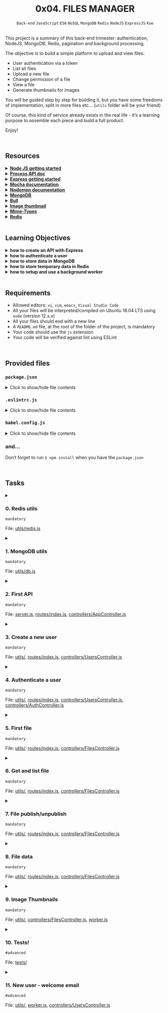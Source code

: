 <h1 align="center"><b>0x04. FILES MANAGER</b></h1>
<div align="center"><code>Back-end</code> <code>JavaScript</code> <code>ES6</code> <code>NoSQL</code> <code>MongoDB</code> <code>Redis</code> <code>NodeJS</code> <code>ExpressJS</code> <code>Kue</code></div>

<!-- <br>

## Background Context -->


<!-- <br>
<hr>
<h3><a href=>Notes</a></h3>
<hr> -->

<br>

<p>This project is a summary of this back-end trimester: authentication, NodeJS, MongoDB, Redis, pagination and background processing.</p>

<p>The objective is to build a simple platform to upload and view files:</p>

<ul>
<li>User authentication via a token </li>
<li>List all files</li>
<li>Upload a new file</li>
<li>Change permission of a file</li>
<li>View a file</li>
<li>Generate thumbnails for images</li>
</ul>

<p>You will be guided step by step for building it, but you have some freedoms of implementation, split in more files etc… (<code>utils</code> folder will be your friend)</p>

<p>Of course, this kind of service already exists in the real life - it’s a learning purpose to assemble each piece and build a full product.</p>

<p>Enjoy!</p>

<br>

## Resources
<details>
<summary><b><a href="https://nodejs.org/en/learn/getting-started/introduction-to-nodejs">Node JS getting started</a></b></summary><br>


<br><p align="center">※※※※※※※※※※※※</p><br>
</details>


<details>
<summary><b><a href=" ">Process API doc</a></b></summary><br>


<br><p align="center">※※※※※※※※※※※※</p><br>
</details>


<details>
<summary><b><a href="expressjs.com/en/starter/installing.html">Express getting started</a></b></summary><br>


<br><p align="center">※※※※※※※※※※※※</p><br>
</details>


<details>
<summary><b><a href="https://mochajs.org">Mocha documentation</a></b></summary><br>


<br><p align="center">※※※※※※※※※※※※</p><br>
</details>


<details>
<summary><b><a href="https://github.com/remy/nodemon#nodemon">Nodemon documentation</a></b></summary><br>


<br><p align="center">※※※※※※※※※※※※</p><br>
</details>


<details>
<summary><b><a href="https://github.com/mongodb/node-mongodb-native">MongoDB</a></b></summary><br>


<br><p align="center">※※※※※※※※※※※※</p><br>
</details>


<details>
<summary><b><a href="https://github.com/OptimalBits/bull">Bull</a></b></summary><br>


<br><p align="center">※※※※※※※※※※※※</p><br>
</details>


<details>
<summary><b><a href="https://www.npmjs.com/package/image-thumbnail">Image thumbnail</a></b></summary><br>


<br><p align="center">※※※※※※※※※※※※</p><br>
</details>


<details>
<summary><b><a href="https://www.npmjs.com/package/mime-types">Mime-Types</a></b></summary><br>


<br><p align="center">※※※※※※※※※※※※</p><br>
</details>


<details>
<summary><b><a href="https://github.com/redis/node-redis">Redis</a></b></summary><br>


<br><p align="center">※※※※※※※※※※※※</p><br>
</details>


<!-- <br>

**man or help:**
- `` -->

<br>

## Learning Objectives
<details>
<summary><b><a href=" "> </a>how to create an API with Express</b></summary><br>


<br><p align="center">※※※※※※※※※※※※</p><br>
</details>


<details>
<summary><b><a href=" "> </a>how to authenticate a user</b></summary><br>


<br><p align="center">※※※※※※※※※※※※</p><br>
</details>


<details>
<summary><b><a href=" "> </a>how to store data in MongoDB</b></summary><br>


<br><p align="center">※※※※※※※※※※※※</p><br>
</details>


<details>
<summary><b><a href=" "> </a>how to store temporary data in Redis</b></summary><br>


<br><p align="center">※※※※※※※※※※※※</p><br>
</details>


<details>
<summary><b><a href=" "> </a>how to setup and use a background worker</b></summary><br>


<br><p align="center">※※※※※※※※※※※※</p><br>
</details>


<br>

## Requirements
- Allowed editors: `vi`, `vim`, `emacs`, `Visual Studio Code`
- All your files will be interpreted/compiled on Ubuntu 18.04 LTS using `node` (version 12.x.x)
- All your files should end with a new line
- A `README.md` file, at the root of the folder of the project, is mandatory
- Your code should use the `js` extension
- Your code will be verified against lint using ESLint

<br>

<h2>Provided files</h2>

<h3><code>package.json</code></h3>

<details>
<summary>Click to show/hide file contents</summary>
<pre><code>
{
  "name": "files_manager",
  "version": "1.0.0",
  "description": "",
  "main": "index.js",
  "scripts": {
    "lint": "./node_modules/.bin/eslint",
    "check-lint": "lint [0-9]*.js",
    "start-server": "nodemon --exec babel-node --presets @babel/preset-env ./server.js",
    "start-worker": "nodemon --exec babel-node --presets @babel/preset-env ./worker.js",
    "dev": "nodemon --exec babel-node --presets @babel/preset-env",
    "test": "./node_modules/.bin/mocha --require @babel/register --exit" 
  },
  "author": "",
  "license": "ISC",
  "dependencies": {
    "bull": "^3.16.0",
    "chai-http": "^4.3.0",
    "express": "^4.17.1",
    "image-thumbnail": "^1.0.10",
    "mime-types": "^2.1.27",
    "mongodb": "^3.5.9",
    "redis": "^2.8.0",
    "sha1": "^1.1.1",
    "uuid": "^8.2.0"
  },
  "devDependencies": {
    "@babel/cli": "^7.8.0",
    "@babel/core": "^7.8.0",
    "@babel/node": "^7.8.0",
    "@babel/preset-env": "^7.8.2",
    "@babel/register": "^7.8.0",
    "chai": "^4.2.0",
    "chai-http": "^4.3.0",
    "mocha": "^6.2.2",
    "nodemon": "^2.0.2",
    "eslint": "^6.4.0",
    "eslint-config-airbnb-base": "^14.0.0",
    "eslint-plugin-import": "^2.18.2",
    "eslint-plugin-jest": "^22.17.0",
    "request": "^2.88.0",
    "sinon": "^7.5.0"
  }
}
</code>
</pre>
</details>

<h3><code>.eslintrc.js</code></h3>

<details>
<summary>Click to show/hide file contents</summary>
<pre><code>
module.exports = {
    env: {
      browser: false,
      es6: true,
      jest: true,
    },
    extends: [
      'airbnb-base',
      'plugin:jest/all',
    ],
    globals: {
      Atomics: 'readonly',
      SharedArrayBuffer: 'readonly',
    },
    parserOptions: {
      ecmaVersion: 2018,
      sourceType: 'module',
    },
    plugins: ['jest'],
    rules: {
      'max-classes-per-file': 'off',
      'no-underscore-dangle': 'off',
      'no-console': 'off',
      'no-shadow': 'off',
      'no-restricted-syntax': [
        'error',
        'LabeledStatement',
        'WithStatement',
      ],
    },
    overrides:[
      {
        files: ['*.js'],
        excludedFiles: 'babel.config.js',
      }
    ]
};
</code>
</pre>
</details>

<h3><code>babel.config.js</code></h3>

<details>
<summary>Click to show/hide file contents</summary>
<pre><code>
module.exports = {
    presets: [
      [
        '@babel/preset-env',
        {
          targets: {
            node: 'current',
          },
        },
      ],
    ],
};
</code>
</pre>
</details>

<h3>and…</h3>

<p>Don’t forget to run <code>$ npm install</code> when you have the <code>package.json</code></p>



<br>

## Tasks
<details>
<summary>

### 0. Redis utils
`mandatory`

File: [utils/redis.js]()
</summary>

<p>Inside the folder <code>utils</code>, create a file <code>redis.js</code> that contains the class <code>RedisClient</code>.</p>

<p><code>RedisClient</code> should have:</p>

<ul>
<li>the constructor that creates a client to Redis:

<ul>
<li>any error of the redis client must be displayed in the console (you should use <code>on('error')</code> of the redis client)</li>
</ul></li>
<li>a function <code>isAlive</code> that returns <code>true</code> when the connection to Redis is a success otherwise, <code>false</code></li>
<li>an asynchronous function <code>get</code> that takes a string key as argument and returns the Redis value stored for this key</li>
<li>an asynchronous function <code>set</code> that takes a string key, a value and a duration in second as arguments to store it in Redis (with an expiration set by the duration argument)</li>
<li>an asynchronous function <code>del</code> that takes a string key as argument and remove the value in Redis for this key</li>
</ul>

<p>After the class definition, create and export an instance of <code>RedisClient</code> called <code>redisClient</code>.</p>

<pre><code>bob@dylan:~$ cat main.js
import redisClient from './utils/redis';

(async () =&gt; {
    console.log(redisClient.isAlive());
    console.log(await redisClient.get('myKey'));
    await redisClient.set('myKey', 12, 5);
    console.log(await redisClient.get('myKey'));

    setTimeout(async () =&gt; {
        console.log(await redisClient.get('myKey'));
    }, 1000*10)
})();

bob@dylan:~$ npm run dev main.js
true
null
12
null
bob@dylan:~$ 
</code></pre>

</details>

<details>
<summary>

### 1. MongoDB utils
`mandatory`

File: [utils/db.js]()
</summary>

<p>Inside the folder <code>utils</code>, create a file <code>db.js</code> that contains the class <code>DBClient</code>.</p>

<p><code>DBClient</code> should have:</p>

<ul>
<li>the constructor that creates a client to MongoDB:

<ul>
<li>host: from the environment variable <code>DB_HOST</code> or default: <code>localhost</code></li>
<li>port: from the environment variable <code>DB_PORT</code> or default: <code>27017</code></li>
<li>database: from the environment variable <code>DB_DATABASE</code> or default: <code>files_manager</code></li>
</ul></li>
<li>a function <code>isAlive</code> that returns <code>true</code> when the connection to MongoDB is a success otherwise, <code>false</code></li>
<li>an asynchronous function <code>nbUsers</code> that returns the number of documents in the collection <code>users</code></li>
<li>an asynchronous function <code>nbFiles</code> that returns the number of documents in the collection <code>files</code></li>
</ul>

<p>After the class definition, create and export an instance of <code>DBClient</code> called <code>dbClient</code>.</p>

<pre><code>bob@dylan:~$ cat main.js
import dbClient from './utils/db';

const waitConnection = () =&gt; {
    return new Promise((resolve, reject) =&gt; {
        let i = 0;
        const repeatFct = async () =&gt; {
            await setTimeout(() =&gt; {
                i += 1;
                if (i &gt;= 10) {
                    reject()
                }
                else if(!dbClient.isAlive()) {
                    repeatFct()
                }
                else {
                    resolve()
                }
            }, 1000);
        };
        repeatFct();
    })
};

(async () =&gt; {
    console.log(dbClient.isAlive());
    await waitConnection();
    console.log(dbClient.isAlive());
    console.log(await dbClient.nbUsers());
    console.log(await dbClient.nbFiles());
})();

bob@dylan:~$ npm run dev main.js
false
true
4
30
bob@dylan:~$ 
</code></pre>

</details>

<details>
<summary>

### 2. First API
`mandatory`

File: [server.js](), [routes/index.js](), [controllers/AppController.js]()
</summary>

<p>Inside <code>server.js</code>, create the Express server:</p>

<ul>
<li>it should listen on the port set by the environment variable <code>PORT</code> or by default 5000</li>
<li>it should load all routes from the file <code>routes/index.js</code></li>
</ul>

<p>Inside the folder <code>routes</code>, create a file <code>index.js</code> that contains all endpoints of our API:</p>

<ul>
<li><code>GET /status</code> =&gt; <code>AppController.getStatus</code></li>
<li><code>GET /stats</code> =&gt; <code>AppController.getStats</code></li>
</ul>

<p>Inside the folder <code>controllers</code>, create a file <code>AppController.js</code> that contains the definition of the 2 endpoints:</p>

<ul>
<li><code>GET /status</code> should return if Redis is alive and if the DB is alive too by using the 2 utils created previously: <code>{ "redis": true, "db": true }</code> with a status code 200</li>
<li><code>GET /stats</code> should return the number of users and files in DB: <code>{ "users": 12, "files": 1231 }</code> with a status code 200

<ul>
<li><code>users</code> collection must be used for counting all users</li>
<li><code>files</code> collection must be used for counting all files</li>
</ul></li>
</ul>

<p><strong>Terminal 1:</strong></p>

<pre><code>bob@dylan:~$ npm run start-server
Server running on port 5000
...
</code></pre>

<p><strong>Terminal 2:</strong></p>

<pre><code>bob@dylan:~$ curl 0.0.0.0:5000/status ; echo ""
{"redis":true,"db":true}
bob@dylan:~$ 
bob@dylan:~$ curl 0.0.0.0:5000/stats ; echo ""
{"users":4,"files":30}
bob@dylan:~$ 
</code></pre>

</details>

<details>
<summary>

### 3. Create a new user
`mandatory`

File: [utils/](), [routes/index.js](), [controllers/UsersController.js]()
</summary>

<p>Now that we have a simple API, it’s time to add users to our database.</p>

<p>In the file <code>routes/index.js</code>,  add a new endpoint:</p>

<ul>
<li><code>POST /users</code> =&gt; <code>UsersController.postNew</code></li>
</ul>

<p>Inside <code>controllers</code>, add a file <code>UsersController.js</code> that contains the new endpoint:</p>

<p><code>POST /users</code> should create a new user in DB:</p>

<ul>
<li>To create a user, you must specify an <code>email</code> and a <code>password</code> </li>
<li>If the <code>email</code> is missing, return an error <code>Missing email</code> with a status code 400</li>
<li>If the <code>password</code> is missing, return an error <code>Missing password</code> with a status code 400</li>
<li>If the <code>email</code> already exists in DB, return an error <code>Already exist</code> with a status code 400</li>
<li>The <code>password</code> must be stored after being hashed in <code>SHA1</code></li>
<li>The endpoint is returning the new user with only the <code>email</code> and the <code>id</code> (auto generated by MongoDB) with a status code 201</li>
<li>The new user must be saved in the collection <code>users</code>:

<ul>
<li><code>email</code>: same as the value received</li>
<li><code>password</code>: <code>SHA1</code> value of the value received</li>
</ul></li>
</ul>

<pre><code>bob@dylan:~$ curl 0.0.0.0:5000/users -XPOST -H "Content-Type: application/json" -d '{ "email": "bob@dylan.com", "password": "toto1234!" }' ; echo ""
{"id":"5f1e7d35c7ba06511e683b21","email":"bob@dylan.com"}
bob@dylan:~$ 
bob@dylan:~$ echo 'db.users.find()' | mongo files_manager
{ "_id" : ObjectId("5f1e7d35c7ba06511e683b21"), "email" : "bob@dylan.com", "password" : "89cad29e3ebc1035b29b1478a8e70854f25fa2b2" }
bob@dylan:~$ 
bob@dylan:~$ 
bob@dylan:~$ curl 0.0.0.0:5000/users -XPOST -H "Content-Type: application/json" -d '{ "email": "bob@dylan.com", "password": "toto1234!" }' ; echo ""
{"error":"Already exist"}
bob@dylan:~$ 
bob@dylan:~$ curl 0.0.0.0:5000/users -XPOST -H "Content-Type: application/json" -d '{ "email": "bob@dylan.com" }' ; echo ""
{"error":"Missing password"}
bob@dylan:~$ 
</code></pre>

</details>

<details>
<summary>

### 4. Authenticate a user
`mandatory`

File: [utils/](), [routes/index.js](), [controllers/UsersController.js](), [controllers/AuthController.js]()
</summary>

<p>In the file <code>routes/index.js</code>,  add 3 new endpoints:</p>

<ul>
<li><code>GET /connect</code> =&gt; <code>AuthController.getConnect</code></li>
<li><code>GET /disconnect</code> =&gt; <code>AuthController.getDisconnect</code></li>
<li><code>GET /users/me</code> =&gt; <code>UserController.getMe</code></li>
</ul>

<p>Inside <code>controllers</code>, add a file <code>AuthController.js</code> that contains new endpoints:</p>

<p><code>GET /connect</code> should sign-in the user by generating a new authentication token:</p>

<ul>
<li>By using the header <code>Authorization</code> and the technique of the Basic auth (Base64 of the <code>&lt;email&gt;:&lt;password&gt;</code>), find the user associate to this email and with this password (reminder: we are storing the SHA1 of the password)</li>
<li>If no user has been found, return an error <code>Unauthorized</code> with a status code 401</li>
<li>Otherwise:

<ul>
<li>Generate a random string (using <code>uuidv4</code>) as token</li>
<li>Create a key: <code>auth_&lt;token&gt;</code> </li>
<li>Use this key for storing in Redis (by using the <code>redisClient</code> create previously) the user ID for 24 hours</li>
<li>Return this token: <code>{ "token": "155342df-2399-41da-9e8c-458b6ac52a0c" }</code> with a status code 200</li>
</ul></li>
</ul>

<p>Now, we have a way to identify a user, create a token (= avoid to store the password on any front-end) and use this token for 24h to access to the API!</p>

<p>Every authenticated endpoints of our API will look at this token inside the header <code>X-Token</code>.</p>

<p><code>GET /disconnect</code> should sign-out the user based on the token:</p>

<ul>
<li>Retrieve the user based on the token:

<ul>
<li>If not found, return an error <code>Unauthorized</code> with a status code 401</li>
<li>Otherwise, delete the token in Redis and return nothing with a status code 204</li>
</ul></li>
</ul>

<p>Inside the file <code>controllers/UsersController.js</code> add a new endpoint:</p>

<p><code>GET /users/me</code> should retrieve the user base on the token used:</p>

<ul>
<li>Retrieve the user based on the token:

<ul>
<li>If not found, return an error <code>Unauthorized</code> with a status code 401</li>
<li>Otherwise, return the user object (<code>email</code> and <code>id</code> only)</li>
</ul></li>
</ul>

<pre><code>bob@dylan:~$ curl 0.0.0.0:5000/connect -H "Authorization: Basic Ym9iQGR5bGFuLmNvbTp0b3RvMTIzNCE=" ; echo ""
{"token":"031bffac-3edc-4e51-aaae-1c121317da8a"}
bob@dylan:~$ 
bob@dylan:~$ curl 0.0.0.0:5000/users/me -H "X-Token: 031bffac-3edc-4e51-aaae-1c121317da8a" ; echo ""
{"id":"5f1e7cda04a394508232559d","email":"bob@dylan.com"}
bob@dylan:~$ 
bob@dylan:~$ curl 0.0.0.0:5000/disconnect -H "X-Token: 031bffac-3edc-4e51-aaae-1c121317da8a" ; echo ""

bob@dylan:~$ curl 0.0.0.0:5000/users/me -H "X-Token: 031bffac-3edc-4e51-aaae-1c121317da8a" ; echo ""
{"error":"Unauthorized"}
bob@dylan:~$ 
</code></pre>

</details>

<details>
<summary>

### 5. First file
`mandatory`

File: [utils/](), [routes/index.js](), [controllers/FilesController.js]()
</summary>

<p>In the file <code>routes/index.js</code>,  add a new endpoint:</p>

<ul>
<li><code>POST /files</code> =&gt; <code>FilesController.postUpload</code></li>
</ul>

<p>Inside <code>controllers</code>, add a file <code>FilesController.js</code> that contains the new endpoint:</p>

<p><code>POST /files</code> should create a new file in DB and in disk:</p>

<ul>
<li>Retrieve the user based on the token:

<ul>
<li>If not found, return an error <code>Unauthorized</code> with a status code 401</li>
</ul></li>
<li>To create a file, you must specify:

<ul>
<li><code>name</code>: as filename</li>
<li><code>type</code>: either <code>folder</code>, <code>file</code> or <code>image</code></li>
<li><code>parentId</code>: (optional) as ID of the parent (default: 0 -&gt; the root)</li>
<li><code>isPublic</code>: (optional) as boolean to define if the file is public or not (default: false)</li>
<li><code>data</code>: (only for <code>type=file|image</code>) as Base64 of the file content</li>
</ul></li>
<li>If the <code>name</code> is missing, return an error <code>Missing name</code> with a status code 400</li>
<li>If the <code>type</code> is missing or not part of the list of accepted type, return an error <code>Missing type</code> with a status code 400</li>
<li>If the <code>data</code> is missing and <code>type != folder</code>, return an error <code>Missing data</code> with a status code 400</li>
<li>If the <code>parentId</code> is set:

<ul>
<li>If no file is present in DB for this <code>parentId</code>, return an error <code>Parent not found</code> with a status code 400</li>
<li>If the file present in DB for this <code>parentId</code> is not of type <code>folder</code>, return an error <code>Parent is not a folder</code> with a status code 400</li>
</ul></li>
<li>The user ID should be added to the document saved in DB - as owner of a file</li>
<li>If the type is <code>folder</code>, add the new file document in the DB and return the new file with a status code 201</li>
<li>Otherwise:

<ul>
<li>All file will be stored locally in a folder (to create automatically if not present):

<ul>
<li>The relative path of this folder is given by the environment variable <code>FOLDER_PATH</code> </li>
<li>If this variable is not present or empty, use <code>/tmp/files_manager</code> as storing folder path</li>
</ul></li>
<li>Create a local path in the storing folder with filename a UUID </li>
<li>Store the file in clear (reminder: <code>data</code> contains the Base64 of the file) in this local path</li>
<li>Add the new file document in the collection <code>files</code> with these attributes:

<ul>
<li><code>userId</code>: ID of the owner document (owner from the authentication)</li>
<li><code>name</code>: same as the value received</li>
<li><code>type</code>: same as the value received</li>
<li><code>isPublic</code>: same as the value received</li>
<li><code>parentId</code>: same as the value received - if not present: 0</li>
<li><code>localPath</code>: for a <code>type=file|image</code>, the absolute path to the file save in local</li>
</ul></li>
<li>Return the new file with a status code 201</li>
</ul></li>
</ul>

<pre><code>bob@dylan:~$ curl 0.0.0.0:5000/connect -H "Authorization: Basic Ym9iQGR5bGFuLmNvbTp0b3RvMTIzNCE=" ; echo ""
{"token":"f21fb953-16f9-46ed-8d9c-84c6450ec80f"}
bob@dylan:~$ 
bob@dylan:~$ curl -XPOST 0.0.0.0:5000/files -H "X-Token: f21fb953-16f9-46ed-8d9c-84c6450ec80f" -H "Content-Type: application/json" -d '{ "name": "myText.txt", "type": "file", "data": "SGVsbG8gV2Vic3RhY2shCg==" }' ; echo ""
{"id":"5f1e879ec7ba06511e683b22","userId":"5f1e7cda04a394508232559d","name":"myText.txt","type":"file","isPublic":false,"parentId":0}
bob@dylan:~$
bob@dylan:~$ ls /tmp/files_manager/
2a1f4fc3-687b-491a-a3d2-5808a02942c9
bob@dylan:~$
bob@dylan:~$ cat /tmp/files_manager/2a1f4fc3-687b-491a-a3d2-5808a02942c9 
Hello Webstack!
bob@dylan:~$
bob@dylan:~$ curl -XPOST 0.0.0.0:5000/files -H "X-Token: f21fb953-16f9-46ed-8d9c-84c6450ec80f" -H "Content-Type: application/json" -d '{ "name": "images", "type": "folder" }' ; echo ""
{"id":"5f1e881cc7ba06511e683b23","userId":"5f1e7cda04a394508232559d","name":"images","type":"folder","isPublic":false,"parentId":0}
bob@dylan:~$
bob@dylan:~$ cat image_upload.py
import base64
import requests
import sys

file_path = sys.argv[1]
file_name = file_path.split('/')[-1]

file_encoded = None
with open(file_path, "rb") as image_file:
    file_encoded = base64.b64encode(image_file.read()).decode('utf-8')

r_json = { 'name': file_name, 'type': 'image', 'isPublic': True, 'data': file_encoded, 'parentId': sys.argv[3] }
r_headers = { 'X-Token': sys.argv[2] }

r = requests.post("http://0.0.0.0:5000/files", json=r_json, headers=r_headers)
print(r.json())

bob@dylan:~$
bob@dylan:~$ python image_upload.py image.png f21fb953-16f9-46ed-8d9c-84c6450ec80f 5f1e881cc7ba06511e683b23
{'id': '5f1e8896c7ba06511e683b25', 'userId': '5f1e7cda04a394508232559d', 'name': 'image.png', 'type': 'image', 'isPublic': True, 'parentId': '5f1e881cc7ba06511e683b23'}
bob@dylan:~$
bob@dylan:~$ echo 'db.files.find()' | mongo files_manager
{ "_id" : ObjectId("5f1e881cc7ba06511e683b23"), "userId" : ObjectId("5f1e7cda04a394508232559d"), "name" : "images", "type" : "folder", "parentId" : "0" }
{ "_id" : ObjectId("5f1e879ec7ba06511e683b22"), "userId" : ObjectId("5f1e7cda04a394508232559d"), "name" : "myText.txt", "type" : "file", "parentId" : "0", "isPublic" : false, "localPath" : "/tmp/files_manager/2a1f4fc3-687b-491a-a3d2-5808a02942c9" }
{ "_id" : ObjectId("5f1e8896c7ba06511e683b25"), "userId" : ObjectId("5f1e7cda04a394508232559d"), "name" : "image.png", "type" : "image", "parentId" : ObjectId("5f1e881cc7ba06511e683b23"), "isPublic" : true, "localPath" : "/tmp/files_manager/51997b88-5c42-42c2-901e-e7f4e71bdc47" }
bob@dylan:~$
bob@dylan:~$ ls /tmp/files_manager/
2a1f4fc3-687b-491a-a3d2-5808a02942c9   51997b88-5c42-42c2-901e-e7f4e71bdc47
bob@dylan:~$
</code></pre>

</details>

<details>
<summary>

### 6. Get and list file
`mandatory`

File: [utils/](), [routes/index.js](), [controllers/FilesController.js]()
</summary>

<p>In the file <code>routes/index.js</code>,  add 2 new endpoints:</p>

<ul>
<li><code>GET /files/:id</code> =&gt; <code>FilesController.getShow</code></li>
<li><code>GET /files</code> =&gt; <code>FilesController.getIndex</code></li>
</ul>

<p>In the file <code>controllers/FilesController.js</code>, add the 2 new endpoints:</p>

<p><code>GET /files/:id</code> should retrieve the file document based on the ID:</p>

<ul>
<li>Retrieve the user based on the token:

<ul>
<li>If not found, return an error <code>Unauthorized</code> with a status code 401</li>
</ul></li>
<li>If no file document is linked to the user and the ID passed as parameter, return an error <code>Not found</code> with a status code 404</li>
<li>Otherwise, return the file document</li>
</ul>

<p><code>GET /files</code> should retrieve all users file documents for a specific <code>parentId</code> and with pagination:</p>

<ul>
<li>Retrieve the user based on the token:

<ul>
<li>If not found, return an error <code>Unauthorized</code> with a status code 401</li>
</ul></li>
<li>Based on the query parameters <code>parentId</code> and <code>page</code>, return the list of file document

<ul>
<li><code>parentId</code>:

<ul>
<li>No validation of <code>parentId</code> needed - if the <code>parentId</code> is not linked to any user folder, returns an empty list</li>
<li>By default, <code>parentId</code> is equal to 0 = the root</li>
</ul></li>
<li>Pagination:

<ul>
<li>Each page should be 20 items max</li>
<li><code>page</code> query parameter starts at 0 for the first page. If equals to 1, it means it’s the second page (form the 20th to the 40th), etc…</li>
<li>Pagination can be done directly by the <code>aggregate</code> of MongoDB</li>
</ul></li>
</ul></li>
</ul>

<pre><code>bob@dylan:~$ curl 0.0.0.0:5000/connect -H "Authorization: Basic Ym9iQGR5bGFuLmNvbTp0b3RvMTIzNCE=" ; echo ""
{"token":"f21fb953-16f9-46ed-8d9c-84c6450ec80f"}
bob@dylan:~$ 
bob@dylan:~$ curl -XGET 0.0.0.0:5000/files -H "X-Token: f21fb953-16f9-46ed-8d9c-84c6450ec80f" ; echo ""
[{"id":"5f1e879ec7ba06511e683b22","userId":"5f1e7cda04a394508232559d","name":"myText.txt","type":"file","isPublic":false,"parentId":0},{"id":"5f1e881cc7ba06511e683b23","userId":"5f1e7cda04a394508232559d","name":"images","type":"folder","isPublic":false,"parentId":0},{"id":"5f1e8896c7ba06511e683b25","userId":"5f1e7cda04a394508232559d","name":"image.png","type":"image","isPublic":true,"parentId":"5f1e881cc7ba06511e683b23"}]
bob@dylan:~$
bob@dylan:~$ curl -XGET 0.0.0.0:5000/files?parentId=5f1e881cc7ba06511e683b23 -H "X-Token: f21fb953-16f9-46ed-8d9c-84c6450ec80f" ; echo ""
[{"id":"5f1e8896c7ba06511e683b25","userId":"5f1e7cda04a394508232559d","name":"image.png","type":"image","isPublic":true,"parentId":"5f1e881cc7ba06511e683b23"}]
bob@dylan:~$
bob@dylan:~$ curl -XGET 0.0.0.0:5000/files/5f1e8896c7ba06511e683b25 -H "X-Token: f21fb953-16f9-46ed-8d9c-84c6450ec80f" ; echo ""
{"id":"5f1e8896c7ba06511e683b25","userId":"5f1e7cda04a394508232559d","name":"image.png","type":"image","isPublic":true,"parentId":"5f1e881cc7ba06511e683b23"}
bob@dylan:~$
</code></pre>

</details>

<details>
<summary>

### 7. File publish/unpublish
`mandatory`

File: [utils/](), [routes/index.js](), [controllers/FilesController.js]()
</summary>

<p>In the file <code>routes/index.js</code>,  add 2 new endpoints:</p>

<ul>
<li><code>PUT /files/:id/publish</code> =&gt; <code>FilesController.putPublish</code></li>
<li><code>PUT /files/:id/publish</code> =&gt; <code>FilesController.putUnpublish</code></li>
</ul>

<p>In the file <code>controllers/FilesController.js</code>, add the 2 new endpoints:</p>

<p><code>PUT /files/:id/publish</code> should set <code>isPublic</code> to <code>true</code> on the file document based on the ID:</p>

<ul>
<li>Retrieve the user based on the token:

<ul>
<li>If not found, return an error <code>Unauthorized</code> with a status code 401</li>
</ul></li>
<li>If no file document is linked to the user and the ID passed as parameter, return an error <code>Not found</code> with a status code 404</li>
<li>Otherwise:

<ul>
<li>Update the value of <code>isPublic</code> to <code>true</code> </li>
<li>And return the file document with a status code 200</li>
</ul></li>
</ul>

<p><code>PUT /files/:id/unpublish</code> should set <code>isPublic</code> to <code>false</code> on the file document based on the ID:</p>

<ul>
<li>Retrieve the user based on the token:

<ul>
<li>If not found, return an error <code>Unauthorized</code> with a status code 401</li>
</ul></li>
<li>If no file document is linked to the user and the ID passed as parameter, return an error <code>Not found</code> with a status code 404</li>
<li>Otherwise:

<ul>
<li>Update the value of <code>isPublic</code> to <code>false</code> </li>
<li>And return the file document with a status code 200</li>
</ul></li>
</ul>

<pre><code>bob@dylan:~$ curl 0.0.0.0:5000/connect -H "Authorization: Basic Ym9iQGR5bGFuLmNvbTp0b3RvMTIzNCE=" ; echo ""
{"token":"f21fb953-16f9-46ed-8d9c-84c6450ec80f"}
bob@dylan:~$ 
bob@dylan:~$ curl -XGET 0.0.0.0:5000/files/5f1e8896c7ba06511e683b25 -H "X-Token: f21fb953-16f9-46ed-8d9c-84c6450ec80f" ; echo ""
{"id":"5f1e8896c7ba06511e683b25","userId":"5f1e7cda04a394508232559d","name":"image.png","type":"image","isPublic":false,"parentId":"5f1e881cc7ba06511e683b23"}
bob@dylan:~$
bob@dylan:~$ curl -XPUT 0.0.0.0:5000/files/5f1e8896c7ba06511e683b25/publish -H "X-Token: f21fb953-16f9-46ed-8d9c-84c6450ec80f" ; echo ""
{"id":"5f1e8896c7ba06511e683b25","userId":"5f1e7cda04a394508232559d","name":"image.png","type":"image","isPublic":true,"parentId":"5f1e881cc7ba06511e683b23"}
bob@dylan:~$ 
bob@dylan:~$ curl -XPUT 0.0.0.0:5000/files/5f1e8896c7ba06511e683b25/unpublish -H "X-Token: f21fb953-16f9-46ed-8d9c-84c6450ec80f" ; echo ""
{"id":"5f1e8896c7ba06511e683b25","userId":"5f1e7cda04a394508232559d","name":"image.png","type":"image","isPublic":false,"parentId":"5f1e881cc7ba06511e683b23"}
bob@dylan:~$ 
</code></pre>

</details>

<details>
<summary>

### 8. File data
`mandatory`

File: [utils/](), [routes/index.js](), [controllers/FilesController.js]()
</summary>


</details>

<details>
<summary>

### 9. Image Thumbnails
`mandatory`

File: [utils/](), [controllers/FilesController.js](), [worker.js]()
</summary>


</details>

<details>
<summary>

### 10. Tests!
`#advanced`

File: [tests/]()
</summary>


</details>

<details>
<summary>

### 11. New user - welcome email
`#advanced`

File: [utils/](), [worker.js](), [controllers/UsersController.js]()
</summary>


</details>

